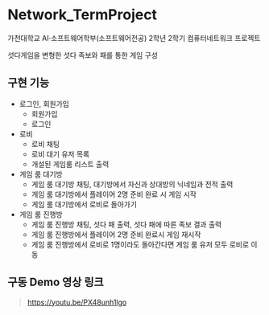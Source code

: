# Network_TermProject
가천대학교 AI·소프트웨어학부(소프트웨어전공) 2학년 2학기 컴퓨터네트워크 프로젝트

섯다게임을 변형한 섯다 족보와 패를 통한 게임 구성


구현 기능
---
  + 로그인, 회원가입
    + 회원가입
    + 로그인
  + 로비
    + 로비 채팅
    + 로비 대기 유저 목록
    + 개설된 게임룸 리스트 출력
  + 게임 룸 대기방
    + 게임 룸 대기방 채팅, 대기방에서 자신과 상대방의 닉네임과 전적 출력
    + 게임 룸 대기방에서 플레이어 2명 준비 완료 시 게임 시작
    + 게임 룸 대기방에서 로비로 돌아가기
  + 게임 룸 진행방
    + 게임 룸 진행방 채팅, 섯다 패 출력, 섯다 패에 따른 족보 결과 출력
    + 게임 룸 진행방에서 플레이어 2명 준비 완료시 게임 재시작
    + 게임 룸 진행방에서 로비로 1명이라도 돌아간다면 게임 룸 유저 모두 로비로 이동

구동 Demo 영상 링크
---
  > https://youtu.be/PX48unh1lgo
